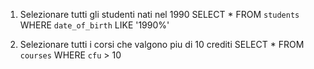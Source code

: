 1. Selezionare tutti gli studenti nati nel 1990
  SELECT * FROM `students` WHERE `date_of_birth` LIKE '1990%'

2. Selezionare tutti i corsi che valgono piu di 10 crediti
  SELECT * FROM `courses` WHERE `cfu` > 10